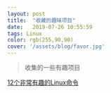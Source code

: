 ```yaml
---
layout: post
title:  "收藏的趣味项目"
date:   2019-07-26 10:55:59
tags: Linux
color: rgb(255,90,90)
cover: '/assets/blog/favor.jpg'
---
```


> 收集的一些有趣项目

[12个非常有趣的Linux命令](https://zhuanlan.zhihu.com/p/64362228)
